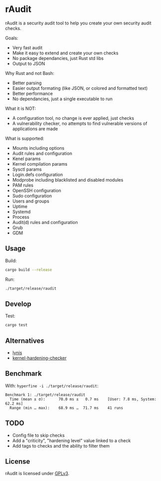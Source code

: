 # rAudit

rAudit is a security audit tool to help you create your own security audit checks.

Goals:

- Very fast audit
- Make it easy to extend and create your own checks
- No package dependancies, just Rust std libs
- Output to JSON

Why Rust and not Bash:

- Better parsing
- Easier output formating (like JSON, or colored and formatted text)
- Better performance
- No dependancies, just a single executable to run

What it is NOT:

- A configuration tool, no change is ever applied, just checks
- A vulnerability checker, no attempts to find vulnerable versions of applications are made

What is supported:

- Mounts including options
- Audit rules and configuration
- Kenel params
- Kernel compilation params
- Sysctl params
- Login.defs configuration
- Modprobe including blacklisted and disabled modules
- PAM rules
- OpenSSH configuration
- Sudo configuration
- Users and groups
- Uptime
- Systemd
- Process
- Audit(d) rules and configuration
- Grub
- GDM

## Usage

Build:

```bash
cargo build --release
```

Run:

```bash
./target/release/raudit
```

## Develop

Test:

```bash
cargo test
```

## Alternatives

- [lynis](https://github.com/CISOfy/lynis)
- [kernel-hardening-checker](https://github.com/a13xp0p0v/kernel-hardening-checker)

## Benchmark

With: `hyperfine -i ./target/release/raudit`:

```
Benchmark 1: ./target/release/raudit
  Time (mean ± σ):      70.0 ms ±   0.7 ms    [User: 7.8 ms, System: 62.2 ms]
  Range (min … max):    68.9 ms …  71.7 ms    41 runs
```

## TODO

- Config file to skip checks
- Add a "criticity", "hardening level" value linked to a check
- Add tags to checks and the ability to filter them

## License

rAudit is licensed under [GPLv3](./LICENSE).
